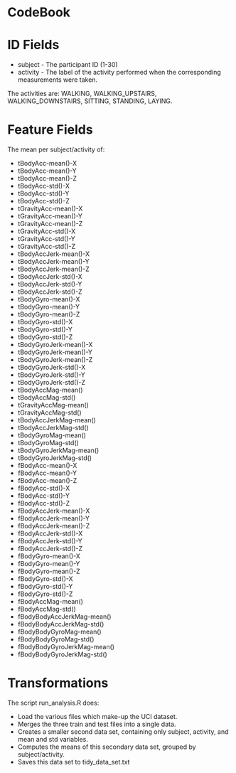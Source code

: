 # CodeBook
 
# ID Fields
* subject - The participant ID (1-30)
* activity - The label of the activity performed when the corresponding measurements were taken.

The activities are: WALKING, WALKING_UPSTAIRS, WALKING_DOWNSTAIRS, SITTING, STANDING, LAYING.

# Feature Fields
The mean per subject/activity of: 

* tBodyAcc-mean()-X 
* tBodyAcc-mean()-Y
* tBodyAcc-mean()-Z 
* tBodyAcc-std()-X 
* tBodyAcc-std()-Y 
* tBodyAcc-std()-Z 
* tGravityAcc-mean()-X
* tGravityAcc-mean()-Y 
* tGravityAcc-mean()-Z 
* tGravityAcc-std()-X 
* tGravityAcc-std()-Y 
* tGravityAcc-std()-Z 
* tBodyAccJerk-mean()-X 
* tBodyAccJerk-mean()-Y 
* tBodyAccJerk-mean()-Z 
* tBodyAccJerk-std()-X 
* tBodyAccJerk-std()-Y 
* tBodyAccJerk-std()-Z
* tBodyGyro-mean()-X 
* tBodyGyro-mean()-Y
* tBodyGyro-mean()-Z
* tBodyGyro-std()-X 
* tBodyGyro-std()-Y 
* tBodyGyro-std()-Z 
* tBodyGyroJerk-mean()-X 
* tBodyGyroJerk-mean()-Y 
* tBodyGyroJerk-mean()-Z 
* tBodyGyroJerk-std()-X 
* tBodyGyroJerk-std()-Y 
* tBodyGyroJerk-std()-Z
* tBodyAccMag-mean() 
* tBodyAccMag-std()
* tGravityAccMag-mean()
* tGravityAccMag-std() 
* tBodyAccJerkMag-mean()
* tBodyAccJerkMag-std()
* tBodyGyroMag-mean()
* tBodyGyroMag-std() 
* tBodyGyroJerkMag-mean()
* tBodyGyroJerkMag-std() 
* fBodyAcc-mean()-X
* fBodyAcc-mean()-Y 
* fBodyAcc-mean()-Z 
* fBodyAcc-std()-X 
* fBodyAcc-std()-Y
* fBodyAcc-std()-Z 
* fBodyAccJerk-mean()-X 
* fBodyAccJerk-mean()-Y
* fBodyAccJerk-mean()-Z
* fBodyAccJerk-std()-X
* fBodyAccJerk-std()-Y 
* fBodyAccJerk-std()-Z
* fBodyGyro-mean()-X 
* fBodyGyro-mean()-Y 
* fBodyGyro-mean()-Z
* fBodyGyro-std()-X 
* fBodyGyro-std()-Y 
* fBodyGyro-std()-Z 
* fBodyAccMag-mean() 
* fBodyAccMag-std() 
* fBodyBodyAccJerkMag-mean()
* fBodyBodyAccJerkMag-std()
* fBodyBodyGyroMag-mean()
* fBodyBodyGyroMag-std() 
* fBodyBodyGyroJerkMag-mean()
* fBodyBodyGyroJerkMag-std()

# Transformations

The script run_analysis.R does:

* Load the various files which make-up the UCI dataset.
* Merges the three train and test files into a single data.
* Creates a smaller second data set, containing only subject, activity, and mean and std variables.
* Computes the means of this secondary data set, grouped by subject/activity.
* Saves this data set to tidy_data_set.txt
